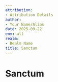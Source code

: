 ```yaml
---
attribution:
- Attribution Details
author:
- Your Name/Alias
date: 2025-09-22
env: all
realm:
- Realm Name
title: Sanctum
---
```


# Sanctum
